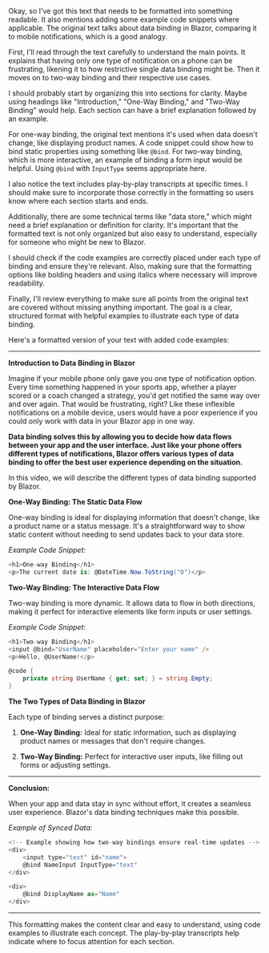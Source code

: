 <think>
Okay, so I've got this text that needs to be formatted into something readable. It also mentions adding some example code snippets where applicable. The original text talks about data binding in Blazor, comparing it to mobile notifications, which is a good analogy.

First, I'll read through the text carefully to understand the main points. It explains that having only one type of notification on a phone can be frustrating, likening it to how restrictive single data binding might be. Then it moves on to two-way binding and their respective use cases.

I should probably start by organizing this into sections for clarity. Maybe using headings like "Introduction," "One-Way Binding," and "Two-Way Binding" would help. Each section can have a brief explanation followed by an example.

For one-way binding, the original text mentions it's used when data doesn't change, like displaying product names. A code snippet could show how to bind static properties using something like `@bind`. For two-way binding, which is more interactive, an example of binding a form input would be helpful. Using `@bind` with `InputType` seems appropriate here.

I also notice the text includes play-by-play transcripts at specific times. I should make sure to incorporate those correctly in the formatting so users know where each section starts and ends.

Additionally, there are some technical terms like "data store," which might need a brief explanation or definition for clarity. It's important that the formatted text is not only organized but also easy to understand, especially for someone who might be new to Blazor.

I should check if the code examples are correctly placed under each type of binding and ensure they're relevant. Also, making sure that the formatting options like bolding headers and using italics where necessary will improve readability.

Finally, I'll review everything to make sure all points from the original text are covered without missing anything important. The goal is a clear, structured format with helpful examples to illustrate each type of data binding.
</think>



Here's a formatted version of your text with added code examples:

---

**Introduction to Data Binding in Blazor**

Imagine if your mobile phone only gave you one type of notification option. Every time something happened in your sports app, whether a player scored or a coach changed a strategy, you'd get notified the same way over and over again. That would be frustrating, right? Like these inflexible notifications on a mobile device, users would have a poor experience if you could only work with data in your Blazor app in one way. 

**Data binding solves this by allowing you to decide how data flows between your app and the user interface. Just like your phone offers different types of notifications, Blazor offers various types of data binding to offer the best user experience depending on the situation.**

In this video, we will describe the different types of data binding supported by Blazor.

**One-Way Binding: The Static Data Flow**

One-way binding is ideal for displaying information that doesn't change, like a product name or a status message. It's a straightforward way to show static content without needing to send updates back to your data store.

*Example Code Snippet:*

```csharp
<h1>One-way Binding</h1>
<p>The current date is: @DateTime.Now.ToString("D")</p>

```

**Two-Way Binding: The Interactive Data Flow**

Two-way binding is more dynamic. It allows data to flow in both directions, making it perfect for interactive elements like form inputs or user settings.

*Example Code Snippet:*

```csharp
<h1>Two-way Binding</h1>
<input @bind="UserName" placeholder="Enter your name" />
<p>Hello, @UserName!</p>

@code {
    private string UserName { get; set; } = string.Empty;
}

```

**The Two Types of Data Binding in Blazor**

Each type of binding serves a distinct purpose:

1. **One-Way Binding:** Ideal for static information, such as displaying product names or messages that don't require changes.

2. **Two-Way Binding:** Perfect for interactive user inputs, like filling out forms or adjusting settings.

---

**Conclusion:**

When your app and data stay in sync without effort, it creates a seamless user experience. Blazor's data binding techniques make this possible. 

*Example of Synced Data:*

```csharp
<!-- Example showing how two-way bindings ensure real-time updates -->
<div>
    <input type="text" id="name">
    @bind NameInput InputType="text"
</div>

<div>
    @bind DisplayName as="Name"
</div>
```

---

This formatting makes the content clear and easy to understand, using code examples to illustrate each concept. The play-by-play transcripts help indicate where to focus attention for each section.